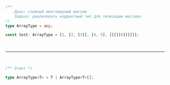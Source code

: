 &nbsp;
&nbsp;
&nbsp;

```ts
/**
    Дано: сложный многомерный массив
    Задача: реализовать корректный тип для типизации массива
*/
type ArrayType = any;

const test: ArrayType = [1, [2, [3]], [4, 5], [[[[[6]]]]]];
```

&nbsp;
&nbsp;
&nbsp;

---

&nbsp;
&nbsp;
&nbsp;

```ts
/** Ответ */

type ArrayType<T> = T | ArrayType<T>[];
```

&nbsp;
&nbsp;
&nbsp;
